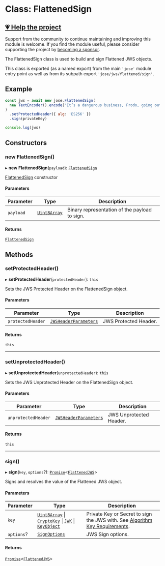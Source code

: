 # Class: FlattenedSign

## [💗 Help the project](https://github.com/sponsors/panva)

Support from the community to continue maintaining and improving this module is welcome. If you find the module useful, please consider supporting the project by [becoming a sponsor](https://github.com/sponsors/panva).

The FlattenedSign class is used to build and sign Flattened JWS objects.

This class is exported (as a named export) from the main `'jose'` module entry point as well as
from its subpath export `'jose/jws/flattened/sign'`.

## Example

```js
const jws = await new jose.FlattenedSign(
  new TextEncoder().encode('It’s a dangerous business, Frodo, going out your door.'),
)
  .setProtectedHeader({ alg: 'ES256' })
  .sign(privateKey)

console.log(jws)
```

## Constructors

### new FlattenedSign()

▸ **new FlattenedSign**(`payload`): [`FlattenedSign`](FlattenedSign.md)

[FlattenedSign](FlattenedSign.md) constructor

#### Parameters

| Parameter | Type | Description |
| ------ | ------ | ------ |
| `payload` | [`Uint8Array`](https://developer.mozilla.org/docs/Web/JavaScript/Reference/Global_Objects/Uint8Array) | Binary representation of the payload to sign. |

#### Returns

[`FlattenedSign`](FlattenedSign.md)

## Methods

### setProtectedHeader()

▸ **setProtectedHeader**(`protectedHeader`): `this`

Sets the JWS Protected Header on the FlattenedSign object.

#### Parameters

| Parameter | Type | Description |
| ------ | ------ | ------ |
| `protectedHeader` | [`JWSHeaderParameters`](../../../../types/interfaces/JWSHeaderParameters.md) | JWS Protected Header. |

#### Returns

`this`

***

### setUnprotectedHeader()

▸ **setUnprotectedHeader**(`unprotectedHeader`): `this`

Sets the JWS Unprotected Header on the FlattenedSign object.

#### Parameters

| Parameter | Type | Description |
| ------ | ------ | ------ |
| `unprotectedHeader` | [`JWSHeaderParameters`](../../../../types/interfaces/JWSHeaderParameters.md) | JWS Unprotected Header. |

#### Returns

`this`

***

### sign()

▸ **sign**(`key`, `options`?): [`Promise`](https://developer.mozilla.org/docs/Web/JavaScript/Reference/Global_Objects/Promise)\<[`FlattenedJWS`](../../../../types/interfaces/FlattenedJWS.md)\>

Signs and resolves the value of the Flattened JWS object.

#### Parameters

| Parameter | Type | Description |
| ------ | ------ | ------ |
| `key` | [`Uint8Array`](https://developer.mozilla.org/docs/Web/JavaScript/Reference/Global_Objects/Uint8Array) \| [`CryptoKey`](https://developer.mozilla.org/docs/Web/API/CryptoKey) \| [`JWK`](../../../../types/interfaces/JWK.md) \| [`KeyObject`](../../../../types/interfaces/KeyObject.md) | Private Key or Secret to sign the JWS with. See [Algorithm Key Requirements](https://github.com/panva/jose/issues/210#jws-alg). |
| `options`? | [`SignOptions`](../../../../types/interfaces/SignOptions.md) | JWS Sign options. |

#### Returns

[`Promise`](https://developer.mozilla.org/docs/Web/JavaScript/Reference/Global_Objects/Promise)\<[`FlattenedJWS`](../../../../types/interfaces/FlattenedJWS.md)\>
